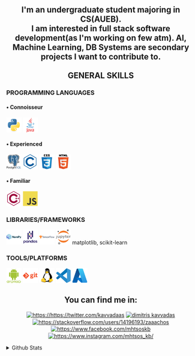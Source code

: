 <h2 align="center">I'm an undergraduate student majoring in CS(AUEB).
<br> I am interested in full stack software development(as I'm working on few atm). AI, Machine Learning, DB Systems are secondary projects I want to contribute to.
<br>
<br>
GENERAL SKILLS</h2>
<h3> PROGRAMMING LANGUAGES </h3>
<h4> • Connoisseur </h4>
<p>
  <img src="https://github.com/devicons/devicon/blob/master/icons/python/python-original.svg" alt="python" width="40" height="40"/>
  <img src="https://github.com/devicons/devicon/blob/master/icons/java/java-original-wordmark.svg" alt="java" width="40" height="40"/>
</p>
<h4>  • Experienced </h4>
<p>
  <img src="https://github.com/devicons/devicon/blob/master/icons/postgresql/postgresql-original-wordmark.svg" alt="postgresql" width="40" height="40"/>
  <img src="https://github.com/devicons/devicon/blob/master/icons/c/c-line.svg" alt="c" width="40" height="40"/>
  <img src="https://github.com/devicons/devicon/blob/master/icons/css3/css3-original-wordmark.svg" alt="css3" width="40" height="40"/>
  <img src="https://github.com/devicons/devicon/blob/master/icons/html5/html5-original-wordmark.svg" alt="html5" width="40" height="40"/>
</p>
<h4>  • Familiar </h4>
<p>
  <img src="https://github.com/devicons/devicon/blob/master/icons/cplusplus/cplusplus-line.svg" alt="cplusplus" width="40" height="40"/>
  <img src="https://github.com/devicons/devicon/blob/master/icons/javascript/javascript-original.svg" alt="javascript" width="40" height="40"/>
</p>
<h3> LIBRARIES/FRAMEWORKS </h3>
<p>
  <img src="https://github.com/devicons/devicon/blob/master/icons/numpy/numpy-original-wordmark.svg" alt="numpy" width="40" height="40"/>
  <img src="https://github.com/devicons/devicon/blob/master/icons/pandas/pandas-original-wordmark.svg" alt="pandas" width="40" height="40"/>
  <img src="https://github.com/devicons/devicon/blob/master/icons/tensorflow/tensorflow-original-wordmark.svg" alt="tensorflow" width="40" height="40"/>
  <img src="https://github.com/devicons/devicon/blob/master/icons/jupyter/jupyter-original-wordmark.svg" alt="jupyter" width="40" height="40"/>
  matplotlib, scikit-learn
</p>
<h3> TOOLS/PLATFORMS </h3>
<p>
  <img src="https://github.com/devicons/devicon/blob/master/icons/android/android-plain-wordmark.svg" alt="android" width="40" height="40"/>
  <img src="https://github.com/devicons/devicon/blob/master/icons/git/git-plain-wordmark.svg" alt="git" width="40" height="40"/>
  <img src="https://github.com/devicons/devicon/blob/master/icons/linux/linux-original.svg" alt="linux" width="40" height="40"/>
  <img src="https://github.com/devicons/devicon/blob/master/icons/vscode/vscode-original.svg" alt="vscode" width="40" height="40"/>
  <img src="https://github.com/devicons/devicon/blob/master/icons/azure/azure-original.svg" alt="azure" width="40" height="40"/>
</p>
  


<h2 align="center"> You can find me in: </h2>
<p align="center"> 
<a href="https://twitter.com/kavvadaas" target="blank"><img align="center" src="https://cdn.jsdelivr.net/npm/simple-icons@3.0.1/icons/twitter.svg" alt="https://https://twitter.com/kavvadaas" height="30" width="30" /></a>
<a href="https://www.linkedin.com/in/dimitris-kavvadas-47342a235/" target="blank"><img align="center" src="https://cdn.jsdelivr.net/npm/simple-icons@3.0.1/icons/linkedin.svg" alt="dimitris kavvadas" height="30" width="30" /></a>
<a href="https://stackoverflow.com/users/14196193/zaaachos" target="blank"><img align="center" src="https://cdn.jsdelivr.net/npm/simple-icons@3.0.1/icons/stackoverflow.svg" alt="https://stackoverflow.com/users/14196193/zaaachos" height="30" width="30" /></a>
<a href="https://www.facebook.com/mhtsoskb" target="blank"><img align="center" src="https://cdn.jsdelivr.net/npm/simple-icons@3.0.1/icons/facebook.svg" alt="https://www.facebook.com/mhtsoskb" height="30" width="30" /></a>
<a href="https://www.instagram.com/mhtsos_kb/" target="blank"><img align="center" src="https://cdn.jsdelivr.net/npm/simple-icons@3.0.1/icons/instagram.svg" alt="https://www.instagram.com/mhtsos_kb/" height="30" width="30" /></a>
</p>

<details>
  <summary> Github Stats </summary>
    <img src="https://github-readme-stats.vercel.app/api?username=kavvadas" alt="kavvadas Github Stats" />
    
</details>
